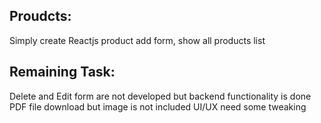 ## Proudcts:

Simply create Reactjs product add form, show all products list

## Remaining Task:

Delete and Edit form are not developed but backend functionality is done 
PDF file download but image is not included
UI/UX need some tweaking 
